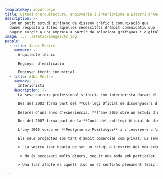 ```yaml
---
templateKey: about-page
title: Estudi d'arquitectura, enginyeria i interiorisme a Esterri d'Àneu
description: >-
  Som un petit estudi pirinenc de disseny gràfic i comunicació que
  donem resposta a totes aquelles necessitats d'àmbit comunicatiu que li
  puguin sorgir a una empresa a partir de solucions gràfiques i digitals
image: ../../static/images/02.jpg
people:
  - title: Jordi Mestre
    summary: |-
      Arquitecte tècnic

      Enginyer d'edificació

      Enginyer tècnic industrial
  - title: Alba Mestre
    summary: |-
      Interiorista
    description: |-
      La seva carrera professional s'inicia com interiorista durant el període de formació universitària a Barcelona treballant a un estudi d'Arquitectura i disseny d'Interiors.

      Des del 2003 forma part del **Col·legi Oficial de dissenyadors d'Interiors i Decoradors de Catalunya**. **Col·legiada 1118** de la demarcació de Lleida. **IFI** (Internacional Federation of Interiors Architects) **ECIA** ( European Council of Interior Architect).

      Després d'uns anys d'experiència, **l'any 2005 obre un estudi d’Arquitectura d'Interiors a Esterri d'Àneu**, Av. Francesc Macià 16, on fa tots el projectes, venta de mobiliari, il·luminació, materials de construcció tot el que estigui relacionat amb la creació d'espais.

      Des del 2007 forma part de la **Junta del col·legi Oficial de dissenyadors d'Interiors i Decoradors de Lleida**.

      L'any 2008 cursa un **Postgrau de Peritatges** i s'incorpora a la llista de **Pèrits Oficials del Col·legi**.

      Els seus projectes són tant d'àmbit comercial com privat. La seva filosofia és:

      > “La vostra llar hauria de ser un refugi a l'estrès del món exterior. És el lloc que ha d'emplenar de calma, agradar i proporcionar repòs i assossec, sobretot si la vida a fora és una font de constant ansietat. La vostra llar us ha de transmetre un sentit de pertinència; un espai on poder arrelar, créixer i desenrolar-se. Mentre que els totxos i el ciment per si sols no us poden fer feliç, un habitatge ben dissenyat i decorat amb les més apreciades pertinències constitueix una base sòlida sobre la qual construir una vida rica i satisfactòria.

       > No és necessari molts diners, seguir una moda amb particular, adherir-se amb principis prescrits o intentar agafar la idea d'un altre del que es la perfecció: crear un espai serè i fomentar la capacitat expressiva de cadascú; us ensenya a fiar-vos del vostres instints i a desenrolar el vostre propi estil. L'únic que heu de fer és ser vosaltres mateixos i prendre les decisions amb tot el cor. La espontaneïtat i la personalitat són els secrets de l'èxit.

      > Una llar afable és aquell lloc on et sentiràs plenament feliç i relaxat perquè hauràs aconseguit trobar un equilibri entre el necessari, estètic i pràctic.“

---
```


